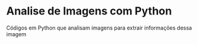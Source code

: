 # Analise de Imagens com Python
Códigos em Python que analisam imagens para extrair informações dessa imagem
